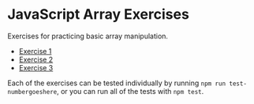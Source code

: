 # JavaScript Array Exercises

Exercises for practicing basic array manipulation.

* [Exercise 1](1.js)
* [Exercise 2](2.js)
* [Exercise 3](3.js)

Each of the exercises can be tested individually by running `npm run test-numbergoeshere`, or you can run all of the tests with `npm test`.
